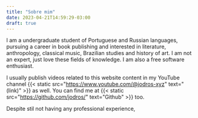 ```yaml
---
title: "Sobre mim"
date: 2023-04-21T14:59:29-03:00
draft: true
---
```


I am a undergraduate student of Portuguese and Russian languages, pursuing a career in book publishing and interested in literature, anthropology, classical music, Brazilian studies and history of art. I am not an expert, just love these fields of knowledge. I am also a free software enthusiast.

I usually publish videos related to this website content in my YouTube channel {{< static src="https://www.youtube.com/@jodros-xyz" text="(link)" >}} as well. You can find me at {{< static src="https://github.com/jodros/" text="Github" >}} too.

Despite stil not having any professional experience,
 